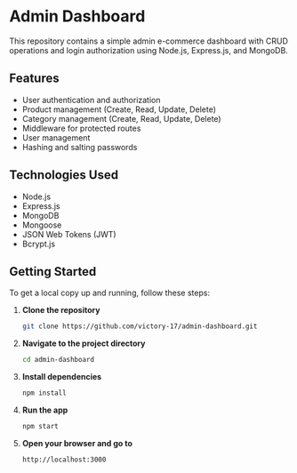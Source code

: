 # Admin Dashboard

This repository contains a simple admin e-commerce dashboard with CRUD operations and login authorization using Node.js, Express.js, and MongoDB.

## Features
- User authentication and authorization
- Product management (Create, Read, Update, Delete)
- Category management (Create, Read, Update, Delete)
- Middleware for protected routes
- User management
- Hashing and salting passwords

## Technologies Used
- Node.js
- Express.js
- MongoDB
- Mongoose
- JSON Web Tokens (JWT)
- Bcrypt.js
## Getting Started

To get a local copy up and running, follow these steps:

1. **Clone the repository**
   ```bash
   git clone https://github.com/victory-17/admin-dashboard.git
   ```
2. **Navigate to the project directory**
   ```bash
   cd admin-dashboard
   ```
3. **Install dependencies**
   ```bash
   npm install
   ```
4. **Run the app**
   ```bash
   npm start
   ```
5. **Open your browser and go to**
   ```bash
   http://localhost:3000
   ```
